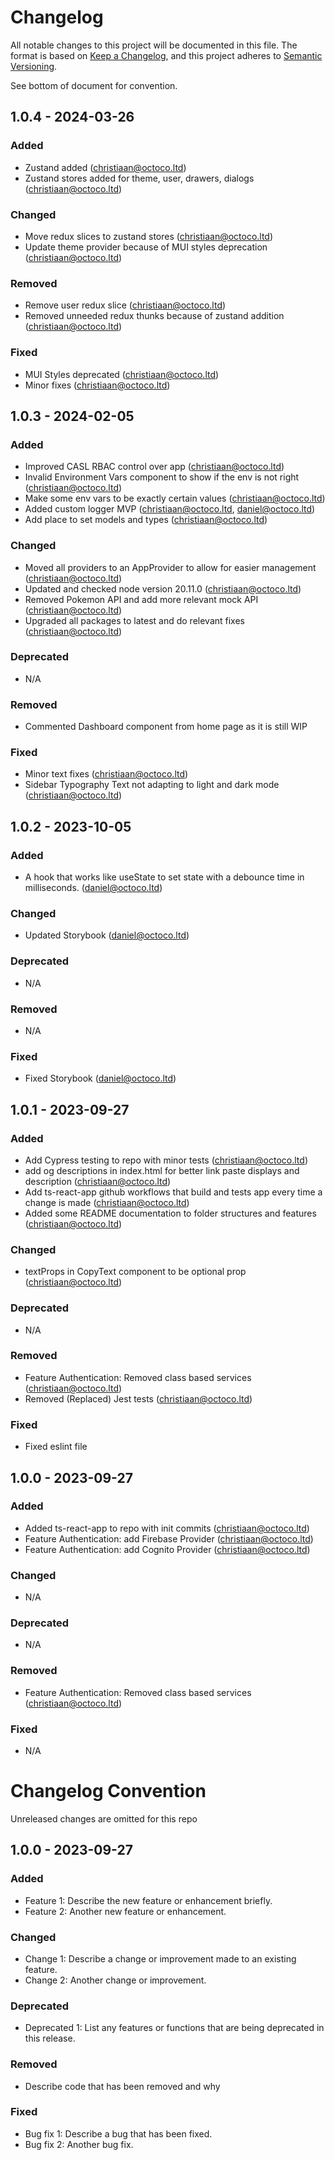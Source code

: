 # Changelog

All notable changes to this project will be documented in this file. The format is based on [Keep a Changelog](https://keepachangelog.com/en/1.0.0/), and this project adheres to [Semantic Versioning](https://semver.org/spec/v2.0.0.html).

See bottom of document for convention.

## 1.0.4 - 2024-03-26

### Added

- Zustand added (christiaan@octoco.ltd)
- Zustand stores added for theme, user, drawers, dialogs (christiaan@octoco.ltd)

### Changed

- Move redux slices to zustand stores (christiaan@octoco.ltd)
- Update theme provider because of MUI styles deprecation (christiaan@octoco.ltd)

### Removed

- Remove user redux slice (christiaan@octoco.ltd)
- Removed unneeded redux thunks because of zustand addition (christiaan@octoco.ltd)

### Fixed

- MUI Styles deprecated (christiaan@octoco.ltd)
- Minor fixes (christiaan@octoco.ltd)

## 1.0.3 - 2024-02-05

### Added

- Improved CASL RBAC control over app (christiaan@octoco.ltd)
- Invalid Environment Vars component to show if the env is not right (christiaan@octoco.ltd)
- Make some env vars to be exactly certain values (christiaan@octoco.ltd)
- Added custom logger MVP (christiaan@octoco.ltd, daniel@octoco.ltd)
- Add place to set models and types (christiaan@octoco.ltd)

### Changed

- Moved all providers to an AppProvider to allow for easier management (christiaan@octoco.ltd)
- Updated and checked node version 20.11.0 (christiaan@octoco.ltd)
- Removed Pokemon API and add more relevant mock API (christiaan@octoco.ltd)
- Upgraded all packages to latest and do relevant fixes (christiaan@octoco.ltd)

### Deprecated

- N/A

### Removed

- Commented Dashboard component from home page as it is still WIP

### Fixed

- Minor text fixes (christiaan@octoco.ltd)
- Sidebar Typography Text not adapting to light and dark mode (christiaan@octoco.ltd)

## 1.0.2 - 2023-10-05

### Added

- A hook that works like useState to set state with a debounce time in milliseconds. (daniel@octoco.ltd)

### Changed

- Updated Storybook (daniel@octoco.ltd)

### Deprecated

- N/A

### Removed

- N/A

### Fixed

- Fixed Storybook (daniel@octoco.ltd)

## 1.0.1 - 2023-09-27

### Added

- Add Cypress testing to repo with minor tests (christiaan@octoco.ltd)
- add og descriptions in index.html for better link paste displays and description (christiaan@octoco.ltd)
- Add ts-react-app github workflows that build and tests app every time a change is made (christiaan@octoco.ltd)
- Added some README documentation to folder structures and features (christiaan@octoco.ltd)

### Changed

- textProps in CopyText component to be optional prop (christiaan@octoco.ltd)

### Deprecated

- N/A

### Removed

- Feature Authentication: Removed class based services (christiaan@octoco.ltd)
- Removed (Replaced) Jest tests (christiaan@octoco.ltd)

### Fixed

- Fixed eslint file

## 1.0.0 - 2023-09-27

### Added

- Added ts-react-app to repo with init commits (christiaan@octoco.ltd)
- Feature Authentication: add Firebase Provider (christiaan@octoco.ltd)
- Feature Authentication: add Cognito Provider (christiaan@octoco.ltd)

### Changed

- N/A

### Deprecated

- N/A

### Removed

- Feature Authentication: Removed class based services (christiaan@octoco.ltd)

### Fixed

- N/A

# Changelog Convention

Unreleased changes are omitted for this repo

## 1.0.0 - 2023-09-27

### Added

- Feature 1: Describe the new feature or enhancement briefly.
- Feature 2: Another new feature or enhancement.

### Changed

- Change 1: Describe a change or improvement made to an existing feature.
- Change 2: Another change or improvement.

### Deprecated

- Deprecated 1: List any features or functions that are being deprecated in this release.

### Removed

- Describe code that has been removed and why

### Fixed

- Bug fix 1: Describe a bug that has been fixed.
- Bug fix 2: Another bug fix.
